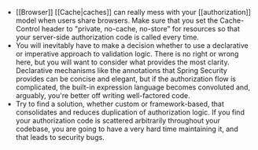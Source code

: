 - [[Browser]] [[Cache|caches]] can really mess with your [[authorization]] model when users share browsers. Make sure that you set the Cache-Control header to "private, no-cache, no-store" for resources so that your server-side authorization code is called every time.
- You will inevitably have to make a decision whether to use a declarative or imperative approach to validation logic. There is no right or wrong here, but you will want to consider what provides the most clarity. Declarative mechanisms like the annotations that Spring Security provides can be concise and elegant, but if the authorization flow is complicated, the built-in expression language becomes convoluted and, arguably, you're better off writing well-factored code.
- Try to find a solution, whether custom or framework-based, that consolidates and reduces duplication of authorization logic. If you find your authorization code is scattered arbitrarily throughout your codebase, you are going to have a very hard time maintaining it, and that leads to security bugs.
